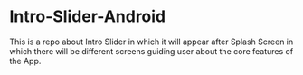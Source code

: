 # Intro-Slider-Android
This is a repo about Intro Slider in which it will appear after Splash Screen in which there will be different screens guiding user about the core features of the App.
